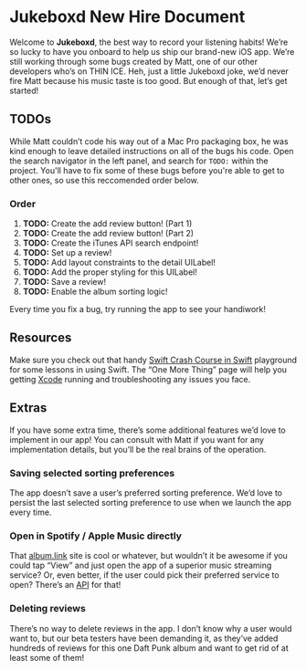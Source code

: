 # Jukeboxd New Hire Document

Welcome to **Jukeboxd**, the best way to record your listening habits! We’re so lucky to have you onboard to help us ship our brand-new iOS app. We’re still working through some bugs created by Matt, one of our other developers who’s on THIN ICE. Heh, just a little Jukeboxd joke, we’d never fire Matt because his music taste is too good. But enough of that, let’s get started!

## TODOs

While Matt couldn’t code his way out of a Mac Pro packaging box, he was kind enough to leave detailed instructions on all of the bugs his code. Open the search navigator in the left panel, and search for `TODO:` within the project. You'll have to fix some of these bugs before you're able to get to other ones, so use this reccomended order below.

### Order

1. **TODO:** Create the add review button! (Part 1)
2. **TODO:** Create the add review button! (Part 2)
3. **TODO:** Create the iTunes API search endpoint!
4. **TODO:** Set up a review!
5. **TODO:** Add layout constraints to the detail UILabel!
6. **TODO:** Add the proper styling for this UILabel!
7. **TODO:** Save a review!
8. **TODO:** Enable the album sorting logic!

Every time you fix a bug, try running the app to see your handiwork!

## Resources

Make sure you check out that handy [Swift Crash Course in Swift](https://www.icloud.com/iclouddrive/0QK5EbdEyPoPO8U86X_E8N69A#A_Swift_Crash_Course_in_Swift) playground for some lessons in using Swift. The “One More Thing” page will help you getting [Xcode](https://apps.apple.com/us/app/xcode/id497799835?mt=12) running and troubleshooting any issues you face.

## Extras

If you have some extra time, there’s some additional features we’d love to implement in our app! You can consult with Matt if you want for any implementation details, but you’ll be the real brains of the operation. 

### Saving selected sorting preferences

The app doesn’t save a user’s preferred sorting preference. We’d love to persist the last selected sorting preference to use when we launch the app every time.

### Open in Spotify / Apple Music directly

That [album.link](https://album.link) site is cool or whatever, but wouldn’t it be awesome if you could tap “View” and just open the app of a superior music streaming service? Or, even better, if the user could pick their preferred service to open? There’s an [API](https://github.com/songlink/docs/blob/master/api-v1-alpha.1.md) for that!

### Deleting reviews

There’s no way to delete reviews in the app. I don’t know why a user would want to, but our beta testers have been demanding it, as they’ve added hundreds of reviews for this one Daft Punk album and want to get rid of at least some of them!
